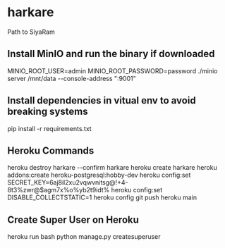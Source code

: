 # harkare
Path to SiyaRam

## Install MinIO and run the binary if downloaded
MINIO_ROOT_USER=admin MINIO_ROOT_PASSWORD=password ./minio server /mnt/data --console-address ":9001"

## Install dependencies in vitual env to avoid breaking systems
pip install -r requirements.txt

## Heroku Commands
heroku destroy harkare --confirm harkare
heroku create harkare
heroku addons:create heroku-postgresql:hobby-dev
heroku config:set SECRET_KEY=6aj8il2xu2vqwvnitsg@\!+4-8t3%zwr@$agm7x%o%yb2t9idt%
heroku config:set DISABLE_COLLECTSTATIC=1
heroku config
git push heroku main

## Create Super User on Heroku
heroku run bash
python manage.py createsuperuser
